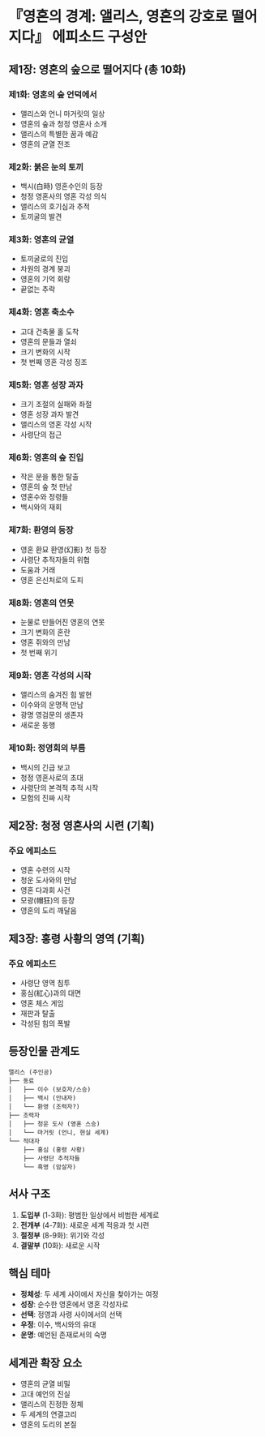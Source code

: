 # 『영혼의 경계: 앨리스, 영혼의 강호로 떨어지다』 에피소드 구성안

## 제1장: 영혼의 숲으로 떨어지다 (총 10화)

### 제1화: 영혼의 숲 언덕에서
- 앨리스와 언니 마거릿의 일상
- 영혼의 숲과 청정 영혼사 소개
- 앨리스의 특별한 꿈과 예감
- 영혼의 균열 전조

### 제2화: 붉은 눈의 토끼
- 백시(白時) 영혼수인의 등장
- 청정 영혼사의 영혼 각성 의식
- 앨리스의 호기심과 추적
- 토끼굴의 발견

### 제3화: 영혼의 균열
- 토끼굴로의 진입
- 차원의 경계 붕괴
- 영혼의 기억 회랑
- 끝없는 추락

### 제4화: 영혼 축소수
- 고대 건축물 홀 도착
- 영혼의 문들과 열쇠
- 크기 변화의 시작
- 첫 번째 영혼 각성 징조

### 제5화: 영혼 성장 과자
- 크기 조절의 실패와 좌절
- 영혼 성장 과자 발견
- 앨리스의 영혼 각성 시작
- 사령단의 접근

### 제6화: 영혼의 숲 진입
- 작은 문을 통한 탈출
- 영혼의 숲 첫 만남
- 영혼수와 정령들
- 백시와의 재회

### 제7화: 환영의 등장
- 영혼 환묘 환영(幻影) 첫 등장
- 사령단 추적자들의 위협
- 도움과 거래
- 영혼 은신처로의 도피

### 제8화: 영혼의 연못
- 눈물로 만들어진 영혼의 연못
- 크기 변화의 혼란
- 영혼 쥐와의 만남
- 첫 번째 위기

### 제9화: 영혼 각성의 시작
- 앨리스의 숨겨진 힘 발현
- 이수와의 운명적 만남
- 광명 영검문의 생존자
- 새로운 동행

### 제10화: 정영회의 부름
- 백시의 긴급 보고
- 청정 영혼사로의 초대
- 사령단의 본격적 추적 시작
- 모험의 진짜 시작

## 제2장: 청정 영혼사의 시련 (기획)

### 주요 에피소드
- 영혼 수련의 시작
- 청운 도사와의 만남
- 영혼 다과회 사건
- 모광(帽狂)의 등장
- 영혼의 도리 깨달음

## 제3장: 홍령 사황의 영역 (기획)

### 주요 에피소드
- 사령단 영역 침투
- 홍심(紅心)과의 대면
- 영혼 체스 게임
- 재판과 탈출
- 각성된 힘의 폭발

## 등장인물 관계도

```
앨리스 (주인공)
├── 동료
│   ├── 이수 (보호자/스승)
│   ├── 백시 (안내자)
│   └── 환영 (조력자?)
├── 조력자
│   ├── 청운 도사 (영혼 스승)
│   └── 마거릿 (언니, 현실 세계)
└── 적대자
    ├── 홍심 (홍령 사황)
    ├── 사령단 추적자들
    └── 흑영 (암살자)
```

## 서사 구조

1. **도입부** (1-3화): 평범한 일상에서 비범한 세계로
2. **전개부** (4-7화): 새로운 세계 적응과 첫 시련
3. **절정부** (8-9화): 위기와 각성
4. **결말부** (10화): 새로운 시작

## 핵심 테마

- **정체성**: 두 세계 사이에서 자신을 찾아가는 여정
- **성장**: 순수한 영혼에서 영혼 각성자로
- **선택**: 정영과 사령 사이에서의 선택
- **우정**: 이수, 백시와의 유대
- **운명**: 예언된 존재로서의 숙명

## 세계관 확장 요소

- 영혼의 균열 비밀
- 고대 예언의 진실
- 앨리스의 진정한 정체
- 두 세계의 연결고리
- 영혼의 도리의 본질